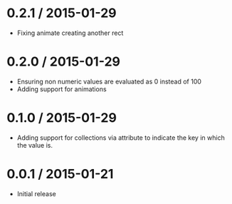 0.2.1 / 2015-01-29
==================

  * Fixing animate creating another rect

0.2.0 / 2015-01-29
==================

  * Ensuring non numeric values are evaluated as 0 instead of 100
  * Adding support for animations

0.1.0 / 2015-01-29
==================

  * Adding support for collections via attribute to indicate the key in which the value is.

0.0.1 / 2015-01-21
==================

  * Initial release
